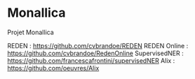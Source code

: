 # Monallica
Projet Monallica

REDEN : https://github.com/cvbrandoe/REDEN
REDEN Online : https://github.com/cvbrandoe/RedenOnline
SupervisedNER : https://github.com/francescafrontini/supervisedNER
Alix : https://github.com/oeuvres/Alix
